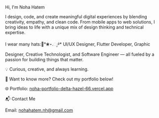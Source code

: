 Hi, I'm Noha Hatem

I design, code, and create meaningful digital experiences by blending creativity, empathy, and clean code. From mobile apps to web solutions, I bring ideas to life with a unique mix of design thinking and technical expertise.

I wear many hats:👒°❀⋆.ೃ࿔*
UI/UX Designer, Flutter Developer, Graphic Designer, Creative Technologist, and Software Engineer — all fueled by a passion for building things that matter.

💡 Curious, creative, and always learning.

📌 Want to know more? Check out my portfolio below!

🌐 Portfolio: [noha-portfolio-delta-hazel-66.vercel.app](https://noha-portfolio-delta-hazel-66.vercel.app/)

📬 Contact Me

Email: nohahatem.nh@gmail.com

